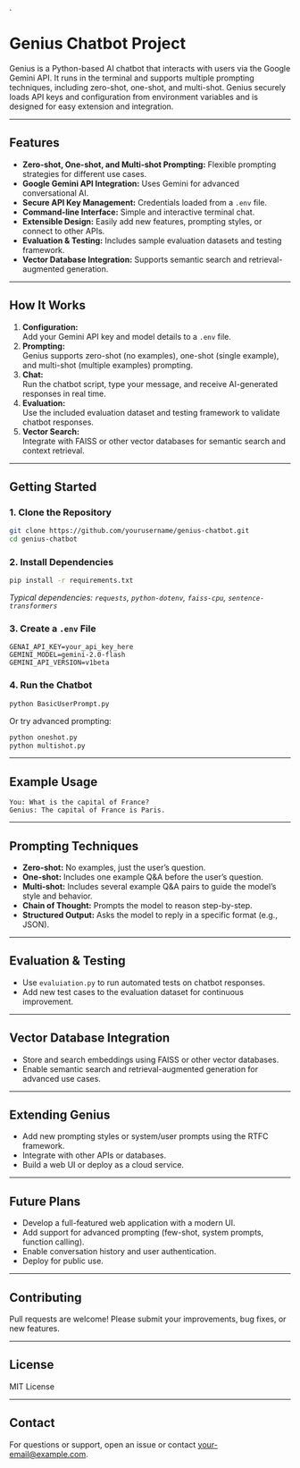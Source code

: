 .
# Genius Chatbot Project

Genius is a Python-based AI chatbot that interacts with users via the Google Gemini API. It runs in the terminal and supports multiple prompting techniques, including zero-shot, one-shot, and multi-shot. Genius securely loads API keys and configuration from environment variables and is designed for easy extension and integration.

---

## Features

- **Zero-shot, One-shot, and Multi-shot Prompting:** Flexible prompting strategies for different use cases.
- **Google Gemini API Integration:** Uses Gemini for advanced conversational AI.
- **Secure API Key Management:** Credentials loaded from a `.env` file.
- **Command-line Interface:** Simple and interactive terminal chat.
- **Extensible Design:** Easily add new features, prompting styles, or connect to other APIs.
- **Evaluation & Testing:** Includes sample evaluation datasets and testing framework.
- **Vector Database Integration:** Supports semantic search and retrieval-augmented generation.

---

## How It Works

1. **Configuration:**  
   Add your Gemini API key and model details to a `.env` file.
2. **Prompting:**  
   Genius supports zero-shot (no examples), one-shot (single example), and multi-shot (multiple examples) prompting.
3. **Chat:**  
   Run the chatbot script, type your message, and receive AI-generated responses in real time.
4. **Evaluation:**  
   Use the included evaluation dataset and testing framework to validate chatbot responses.
5. **Vector Search:**  
   Integrate with FAISS or other vector databases for semantic search and context retrieval.

---

## Getting Started

### 1. Clone the Repository

```bash
git clone https://github.com/yourusername/genius-chatbot.git
cd genius-chatbot
```

### 2. Install Dependencies

```bash
pip install -r requirements.txt
```
*Typical dependencies: `requests`, `python-dotenv`, `faiss-cpu`, `sentence-transformers`*

### 3. Create a `.env` File

```env
GENAI_API_KEY=your_api_key_here
GEMINI_MODEL=gemini-2.0-flash
GEMINI_API_VERSION=v1beta
```

### 4. Run the Chatbot

```bash
python BasicUserPrompt.py
```
Or try advanced prompting:
```bash
python oneshot.py
python multishot.py
```

---

## Example Usage

```
You: What is the capital of France?
Genius: The capital of France is Paris.
```

---

## Prompting Techniques

- **Zero-shot:** No examples, just the user’s question.
- **One-shot:** Includes one example Q&A before the user’s question.
- **Multi-shot:** Includes several example Q&A pairs to guide the model’s style and behavior.
- **Chain of Thought:** Prompts the model to reason step-by-step.
- **Structured Output:** Asks the model to reply in a specific format (e.g., JSON).

---

## Evaluation & Testing

- Use `evaluiation.py` to run automated tests on chatbot responses.
- Add new test cases to the evaluation dataset for continuous improvement.

---

## Vector Database Integration

- Store and search embeddings using FAISS or other vector databases.
- Enable semantic search and retrieval-augmented generation for advanced use cases.

---

## Extending Genius

- Add new prompting styles or system/user prompts using the RTFC framework.
- Integrate with other APIs or databases.
- Build a web UI or deploy as a cloud service.

---

## Future Plans

- Develop a full-featured web application with a modern UI.
- Add support for advanced prompting (few-shot, system prompts, function calling).
- Enable conversation history and user authentication.
- Deploy for public use.

---

## Contributing

Pull requests are welcome! Please submit your improvements, bug fixes, or new features.

---

## License

MIT License

---

## Contact

For questions or support, open an issue or contact [your-email@example.com](mailto:your-email@example.com).


